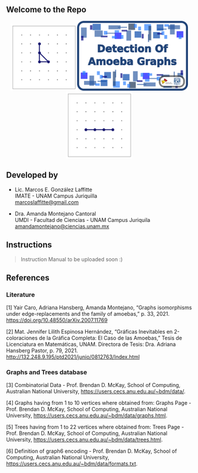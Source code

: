 ## Welcome to the Repo

<p align="center">
  <img src="./6_Readme_Pics/C3.gif" width="180"/><img src="./6_Readme_Pics/RepoTitle.png" width="300"/><img src="./6_Readme_Pics/P4.gif" width="180"/>
</p>


## Developed by

- Lic. Marcos E. González Laffitte<br/>
  IMATE - UNAM Campus Juriquilla<br/>
  marcoslaffitte@gmail.com
  
- Dra. Amanda Montejano Cantoral<br/>
  UMDI - Facultad de Ciencias - UNAM Campus Juriquila<br/>
  amandamontejano@ciencias.unam.mx


## Instructions

> Instruction Manual to be uploaded soon :)


## References

### Literature

[1] Yair Caro, Adriana Hansberg, Amanda Montejano, “Graphs isomorphisms under edge-replacements and the family of amoebas,” p. 33, 2021.
https://doi.org/10.48550/arXiv.2007.11769

[2] Mat. Jennifer Lilith Espinosa Hernández, “Gráficas Inevitables en 2-coloraciones de la Gráfica Completa: El Caso de las Amoebas,” Tesis de Licenciatura en Matemáticas, UNAM. Directora de Tesis: Dra. Adriana Hansberg Pastor, p. 79, 2021.
http://132.248.9.195/ptd2021/junio/0812763/Index.html

### Graphs and Trees database

[3] Combinatorial Data - Prof. Brendan D. McKay, School of Computing, Australian National University,
https://users.cecs.anu.edu.au/~bdm/data/.

[4] Graphs having from 1 to 10 vertices where obtained from: Graphs Page - Prof. Brendan D. McKay, School of Computing, Australian National University,
https://users.cecs.anu.edu.au/~bdm/data/graphs.html.

[5] Trees having from 1 to 22 vertices where obtained from: Trees Page - Prof. Brendan D. McKay, School of Computing, Australian National University,
https://users.cecs.anu.edu.au/~bdm/data/trees.html.

[6] Definition of graph6 encoding - Prof. Brendan D. McKay, School of Computing, Australian National University,
https://users.cecs.anu.edu.au/~bdm/data/formats.txt.




